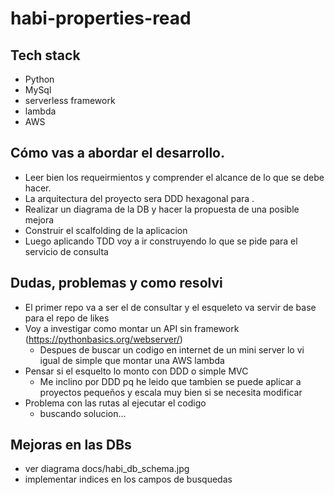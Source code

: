 # habi-properties-read

## Tech stack
- Python
- MySql
- serverless framework
- lambda
- AWS


## Cómo vas a abordar el desarrollo.
- Leer bien los requeirmientos y comprender el alcance de lo que se debe hacer.
- La arquitectura del proyecto sera DDD hexagonal para .
- Realizar un diagrama de la DB y hacer la propuesta de una posible mejora
- Construir el scalfolding de la aplicacion
- Luego aplicando TDD voy a ir construyendo lo que se pide para el servicio de consulta



## Dudas, problemas y como resolvi
- El primer repo va a ser el de consultar y el esqueleto va servir de base para el repo de likes
- Voy a investigar como montar un API sin framework (https://pythonbasics.org/webserver/)
  - Despues de buscar un codigo en internet de un mini server lo vi igual de simple que montar una AWS lambda 
- Pensar si el esquelto lo monto con DDD o simple MVC
  - Me inclino por DDD pq he leido que tambien se puede aplicar a proyectos pequeños y escala muy bien si se necesita modificar 
- Problema con las rutas al ejecutar el codigo
  - buscando solucion...

## Mejoras en las DBs
- ver diagrama docs/habi_db_schema.jpg
- implementar indices en los campos de busquedas
